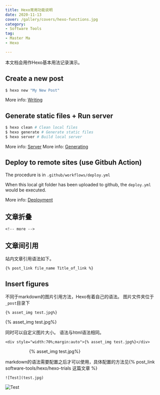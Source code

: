 ```yaml
---
title: Hexo常用功能说明
date: 2020-11-13
cover: /gallery/covers/hexo-functions.jpg
category: 
- Software Tools
tag: 
- Master Ma
- Hexo

---
```


本文档会用作Hexo基本用法记录演示。

<!-- more -->

## Create a new post

``` bash
$ hexo new "My New Post"
```

More info: [Writing](https://hexo.io/docs/writing.html)

## Generate static files + Run server

``` bash
$ hexo clean # Clean local files
$ hexo generate # Generate static files
$ hexo server # Build local server
```

More info: [Server](https://hexo.io/docs/server.html)
More info: [Generating](https://hexo.io/docs/generating.html)

## Deploy to remote sites (use Gitbuh Action)

The procedure is in `.github/workflows/deploy.yml`

When this local git folder has been uploaded to github, the `deploy.yml` would be executed.

More info: [Deployment](https://hexo.io/docs/one-command-deployment.html)

## 文章折叠

```
<!-- more -->
```

## 文章间引用

站内文章引用语法如下。

```
{% post_link file_name Title_of_link %}
```

## Insert figures

不同于markdown的图片引用方法，Hexo有着自己的语法。
图片文件夹位于`_post`目录下

```
{% asset_img test.jpg%}
```
{% asset_img test.jpg%}

同时可以自定义图片大小。
语法与html语法相同。

```
<div style="width:70%;margin:auto">{% asset_img test.jpg%}</div>
```
<div style="width:70%;margin:auto">{% asset_img test.jpg%}</div>

markdown的语法需要配置之后才可以使用，具体配置的方法见{% post_link software-tools/hexo/hexo-trials 这篇文章 %}
```
![Test](test.jpg)
```

![Test](test.jpg)

